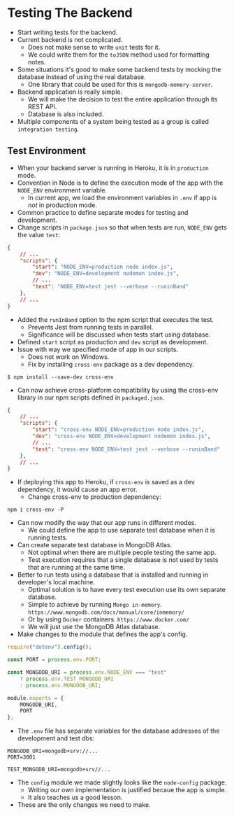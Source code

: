 # Testing The Backend
- Start writing tests for the backend.
- Current backend is not complicated.
    - Does not make sense to write `unit` tests for it.
    - We could write them for the `toJSON` method used for formatting notes.
- Some situations it's good to make some backend tests by mocking the database instead of using the real database.
    - One library that could be used for this is `mongodb-memory-server`.
- Backend application is really simple.
    - We will make the decision to test the entire application through its REST API.
    - Database is also included.
- Multiple components of a system being tested as a group is called `integration testing`.


## Test Environment
- When your backend server is running in Heroku, it is in `production` mode.
- Convention in Node is to define the execution mode of the app with the `NODE_ENV` environment variable.
    - In current app, we load the environment variables in `.env` if app is *not* in production mode.
- Common practice to define separate modes for testing and development.
- Change scripts in `package.json` so that when tests are run, `NODE_ENV` gets the value `test`:
```json
{
    // ...
    "scripts": {
        "start": "NODE_ENV=production node index.js",
        "dev": "NODE_ENV=development nodemon index.js",
        // ...
        "test": "NODE_ENV=test jest --verbose --runinBand"
    },
    // ...
}
```
- Added the `runInBand` option to the npm script that executes the test.
    - Prevents Jest from running tests in parallel.
    - Significance will be discussed when tests start using database.
- Defined `start` script as production and `dev` script as development.
- Issue with way we specified mode of app in our scripts.
    - Does not work on Windows.
    - Fix by installing `cross-env` package as a dev dependency.
```
$ npm install --save-dev cross-env
```
- Can now achieve cross-platform compatibility by using the cross-env library in our npm scripts defined in `packaged.json`.
```json
{
    // ...
    "scripts": {
        "start": "cross-env NODE_ENV=production node index.js",
        "dev": "cross-env NODE_ENV=development nodemon index.js",
        // ...
        "test": "cross-env NODE_ENV=test jest --verbose --runinBand"
    },
    // ...
}
```
- If deploying this app to Heroku, if `cross-env` is saved as a dev dependency, it would cause an app error.
    - Change cross-env to production dependency:
```
npm i cross-env -P
```
- Can now modify the way that our app runs in different modes.
    - We could define the app to use separate test database when it is running tests.
- Can create separate test database in MongoDB Atlas.
    - Not optimal when there are multiple people testing the same app.
    - Test execution requires that a single database is not used by tests that are running at the same time.
- Better to run tests using a database that is installed and running in developer's local machine.
    - Optimal solution is to have every test execution use its own separate database.
    - Simple to achieve by running `Mongo in-memory`.
        `https://www.mongodb.com/docs/manual/core/inmemory/`
    - Or by using `Docker` containers.
        `https://www.docker.com/`
    - We will just use the MongoDB Atlas database.
- Make changes to the module that defines the app's config.
```javascript
require("dotenv").config();

const PORT = process.env.PORT;

const MONGODB_URI = process.env.NODE_ENV === "test"
    ? process.env.TEST_MONGODB_URI
    : process.env.MONGODB_URI;

module.exports = {
    MONGODB_URI,
    PORT
};
```
- The `.env` file has separate variables for the database addresses of the development and test dbs:
```
MONGODB_URI=mongodb+srv://...
PORT=3001

TEST_MONGODB_URI=mongodb+srv//...
```
- The `config` module we made slightly looks like the `node-config` package.
    - Writing our own implementation is justified becaue the app is simple.
    - It also teaches us a good lesson.
- These are the only changes we need to make.




